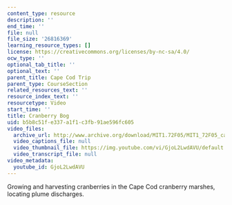 ```yaml
---
content_type: resource
description: ''
end_time: ''
file: null
file_size: '26816369'
learning_resource_types: []
license: https://creativecommons.org/licenses/by-nc-sa/4.0/
ocw_type: ''
optional_tab_title: ''
optional_text: ''
parent_title: Cape Cod Trip
parent_type: CourseSection
related_resources_text: ''
resource_index_text: ''
resourcetype: Video
start_time: ''
title: Cranberry Bog
uid: b5b8c51f-e337-a1f1-c3fb-91ae596fc605
video_files:
  archive_url: http://www.archive.org/download/MIT1.72F05/MIT1_72F05_cape_cod10_220k.mp4
  video_captions_file: null
  video_thumbnail_file: https://img.youtube.com/vi/GjoL2LwdAVU/default.jpg
  video_transcript_file: null
video_metadata:
  youtube_id: GjoL2LwdAVU
---
```


Growing and harvesting cranberries in the Cape Cod cranberry marshes, locating plume discharges.

